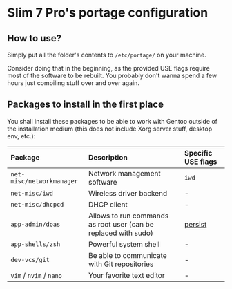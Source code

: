 # Slim 7 Pro's portage configuration

## How to use?

Simply put all the folder's contents to `/etc/portage/` on your machine.

Consider doing that in the beginning, as the provided USE flags require most of the software to be rebuilt. You probably don't wanna spend a few hours just compiling stuff over and over again.

## Packages to install in the first place

You shall install these packages to be able to work with Gentoo outside of the installation medium (this does not include Xorg server stuff, desktop env, etc.):

| Package                   | Description                                                     | Specific USE flags                                                                                                      |
| :------------------------ | :-------------------------------------------------------------- | :---------------------------------------------------------------------------------------------------------------------- |
| `net-misc/networkmanager` | Network management software                                     | `iwd`                                                                                                                   |
| `net-misc/iwd`            | Wireless driver backend                                         | -                                                                                                                       |
| `net-misc/dhcpcd`         | DHCP client                                                     | -                                                                                                                       |
| `app-admin/doas`          | Allows to run commands as root user (can be replaced with sudo) | [persist](https://www.reddit.com/r/Gentoo/comments/p3f12p/comment/h8r2g6j/?utm_source=share&utm_medium=web2x&context=3) |
| `app-shells/zsh`          | Powerful system shell                                           | -                                                                                                                       |
| `dev-vcs/git`             | Be able to communicate with Git repositories                    | -                                                                                                                       |
| `vim` / `nvim` / `nano`   | Your favorite text editor                                       | -                                                                                                                       |

